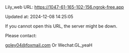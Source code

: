 Lily_web URL: https://1047-61-165-102-156.ngrok-free.app

Updated at: 2024-12-08 14:25:05

If you cannot open this URL, the server might be down.

Please contact: 

goley04@foxmail.com Or Wechat:GL_yeaH
